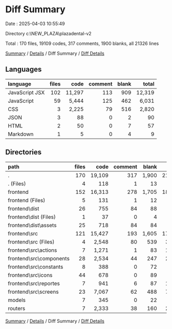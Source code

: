 # Diff Summary

Date : 2025-04-03 10:55:49

Directory c:\\NEW_PLAZA\\plazadental-v2

Total : 170 files,  19109 codes, 317 comments, 1900 blanks, all 21326 lines

[Summary](results.md) / [Details](details.md) / Diff Summary / [Diff Details](diff-details.md)

## Languages
| language | files | code | comment | blank | total |
| :--- | ---: | ---: | ---: | ---: | ---: |
| JavaScript JSX | 102 | 11,297 | 113 | 909 | 12,319 |
| JavaScript | 59 | 5,444 | 125 | 462 | 6,031 |
| CSS | 3 | 2,225 | 79 | 516 | 2,820 |
| JSON | 3 | 88 | 0 | 2 | 90 |
| HTML | 2 | 50 | 0 | 7 | 57 |
| Markdown | 1 | 5 | 0 | 4 | 9 |

## Directories
| path | files | code | comment | blank | total |
| :--- | ---: | ---: | ---: | ---: | ---: |
| . | 170 | 19,109 | 317 | 1,900 | 21,326 |
| . (Files) | 4 | 118 | 1 | 13 | 132 |
| frontend | 152 | 16,313 | 278 | 1,705 | 18,296 |
| frontend (Files) | 5 | 131 | 1 | 12 | 144 |
| frontend\\dist | 26 | 755 | 84 | 88 | 927 |
| frontend\\dist (Files) | 1 | 37 | 0 | 4 | 41 |
| frontend\\dist\\assets | 25 | 718 | 84 | 84 | 886 |
| frontend\\src | 121 | 15,427 | 193 | 1,605 | 17,225 |
| frontend\\src (Files) | 4 | 2,548 | 80 | 539 | 3,167 |
| frontend\\src\\actions | 7 | 1,271 | 1 | 83 | 1,355 |
| frontend\\src\\components | 28 | 2,534 | 44 | 247 | 2,825 |
| frontend\\src\\constants | 8 | 388 | 0 | 72 | 460 |
| frontend\\src\\icons | 44 | 678 | 0 | 89 | 767 |
| frontend\\src\\reportes | 7 | 941 | 6 | 87 | 1,034 |
| frontend\\src\\screens | 23 | 7,067 | 62 | 488 | 7,617 |
| models | 7 | 345 | 0 | 22 | 367 |
| routers | 7 | 2,333 | 38 | 160 | 2,531 |

[Summary](results.md) / [Details](details.md) / Diff Summary / [Diff Details](diff-details.md)